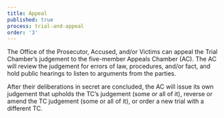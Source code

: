 ```yaml
---
title: Appeal
published: true
process: trial-and-appeal
order: '3'
---
```



The Office of the Prosecutor, Accused, and/or Victims can appeal the Trial Chamber’s judgement to the five-member Appeals Chamber (AC). The AC will review the judgement for errors of law, procedures, and/or fact, and hold public hearings to listen to arguments from the parties.&nbsp;

After their deliberations in secret are concluded, the AC will issue its own judgement that upholds the TC’s judgement (some or all of it), reverse or amend the TC judgement (some or all of it), or order a new trial with a different TC.&nbsp;